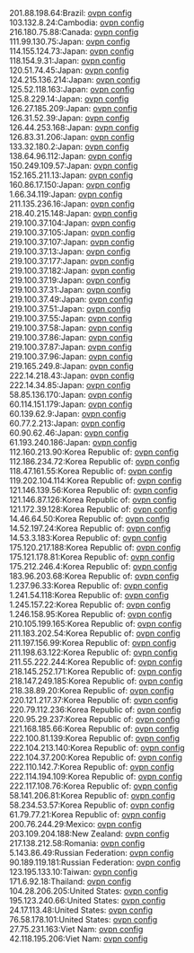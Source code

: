 201.88.198.64:Brazil: [ovpn config](vpn/201_88_198_64.ovpn)  
103.132.8.24:Cambodia: [ovpn config](vpn/103_132_8_24.ovpn)  
216.180.75.88:Canada: [ovpn config](vpn/216_180_75_88.ovpn)  
111.99.130.75:Japan: [ovpn config](vpn/111_99_130_75.ovpn)  
114.155.124.73:Japan: [ovpn config](vpn/114_155_124_73.ovpn)  
118.154.9.31:Japan: [ovpn config](vpn/118_154_9_31.ovpn)  
120.51.74.45:Japan: [ovpn config](vpn/120_51_74_45.ovpn)  
124.215.136.214:Japan: [ovpn config](vpn/124_215_136_214.ovpn)  
125.52.118.163:Japan: [ovpn config](vpn/125_52_118_163.ovpn)  
125.8.229.14:Japan: [ovpn config](vpn/125_8_229_14.ovpn)  
126.27.185.209:Japan: [ovpn config](vpn/126_27_185_209.ovpn)  
126.31.52.39:Japan: [ovpn config](vpn/126_31_52_39.ovpn)  
126.44.253.168:Japan: [ovpn config](vpn/126_44_253_168.ovpn)  
126.83.31.206:Japan: [ovpn config](vpn/126_83_31_206.ovpn)  
133.32.180.2:Japan: [ovpn config](vpn/133_32_180_2.ovpn)  
138.64.96.112:Japan: [ovpn config](vpn/138_64_96_112.ovpn)  
150.249.109.57:Japan: [ovpn config](vpn/150_249_109_57.ovpn)  
152.165.211.13:Japan: [ovpn config](vpn/152_165_211_13.ovpn)  
160.86.17.150:Japan: [ovpn config](vpn/160_86_17_150.ovpn)  
1.66.34.119:Japan: [ovpn config](vpn/1_66_34_119.ovpn)  
211.135.236.16:Japan: [ovpn config](vpn/211_135_236_16.ovpn)  
218.40.215.148:Japan: [ovpn config](vpn/218_40_215_148.ovpn)  
219.100.37.104:Japan: [ovpn config](vpn/219_100_37_104.ovpn)  
219.100.37.105:Japan: [ovpn config](vpn/219_100_37_105.ovpn)  
219.100.37.107:Japan: [ovpn config](vpn/219_100_37_107.ovpn)  
219.100.37.13:Japan: [ovpn config](vpn/219_100_37_13.ovpn)  
219.100.37.177:Japan: [ovpn config](vpn/219_100_37_177.ovpn)  
219.100.37.182:Japan: [ovpn config](vpn/219_100_37_182.ovpn)  
219.100.37.19:Japan: [ovpn config](vpn/219_100_37_19.ovpn)  
219.100.37.31:Japan: [ovpn config](vpn/219_100_37_31.ovpn)  
219.100.37.49:Japan: [ovpn config](vpn/219_100_37_49.ovpn)  
219.100.37.51:Japan: [ovpn config](vpn/219_100_37_51.ovpn)  
219.100.37.55:Japan: [ovpn config](vpn/219_100_37_55.ovpn)  
219.100.37.58:Japan: [ovpn config](vpn/219_100_37_58.ovpn)  
219.100.37.86:Japan: [ovpn config](vpn/219_100_37_86.ovpn)  
219.100.37.87:Japan: [ovpn config](vpn/219_100_37_87.ovpn)  
219.100.37.96:Japan: [ovpn config](vpn/219_100_37_96.ovpn)  
219.165.249.8:Japan: [ovpn config](vpn/219_165_249_8.ovpn)  
222.14.218.43:Japan: [ovpn config](vpn/222_14_218_43.ovpn)  
222.14.34.85:Japan: [ovpn config](vpn/222_14_34_85.ovpn)  
58.85.136.170:Japan: [ovpn config](vpn/58_85_136_170.ovpn)  
60.114.151.179:Japan: [ovpn config](vpn/60_114_151_179.ovpn)  
60.139.62.9:Japan: [ovpn config](vpn/60_139_62_9.ovpn)  
60.77.2.213:Japan: [ovpn config](vpn/60_77_2_213.ovpn)  
60.90.62.46:Japan: [ovpn config](vpn/60_90_62_46.ovpn)  
61.193.240.186:Japan: [ovpn config](vpn/61_193_240_186.ovpn)  
112.160.213.90:Korea Republic of: [ovpn config](vpn/112_160_213_90.ovpn)  
112.186.234.72:Korea Republic of: [ovpn config](vpn/112_186_234_72.ovpn)  
118.47.161.55:Korea Republic of: [ovpn config](vpn/118_47_161_55.ovpn)  
119.202.104.114:Korea Republic of: [ovpn config](vpn/119_202_104_114.ovpn)  
121.146.139.56:Korea Republic of: [ovpn config](vpn/121_146_139_56.ovpn)  
121.146.87.126:Korea Republic of: [ovpn config](vpn/121_146_87_126.ovpn)  
121.172.39.128:Korea Republic of: [ovpn config](vpn/121_172_39_128.ovpn)  
14.46.64.50:Korea Republic of: [ovpn config](vpn/14_46_64_50.ovpn)  
14.52.197.24:Korea Republic of: [ovpn config](vpn/14_52_197_24.ovpn)  
14.53.3.183:Korea Republic of: [ovpn config](vpn/14_53_3_183.ovpn)  
175.120.217.188:Korea Republic of: [ovpn config](vpn/175_120_217_188.ovpn)  
175.121.178.81:Korea Republic of: [ovpn config](vpn/175_121_178_81.ovpn)  
175.212.246.4:Korea Republic of: [ovpn config](vpn/175_212_246_4.ovpn)  
183.96.203.68:Korea Republic of: [ovpn config](vpn/183_96_203_68.ovpn)  
1.237.96.33:Korea Republic of: [ovpn config](vpn/1_237_96_33.ovpn)  
1.241.54.118:Korea Republic of: [ovpn config](vpn/1_241_54_118.ovpn)  
1.245.157.22:Korea Republic of: [ovpn config](vpn/1_245_157_22.ovpn)  
1.246.158.95:Korea Republic of: [ovpn config](vpn/1_246_158_95.ovpn)  
210.105.199.165:Korea Republic of: [ovpn config](vpn/210_105_199_165.ovpn)  
211.183.202.54:Korea Republic of: [ovpn config](vpn/211_183_202_54.ovpn)  
211.197.156.99:Korea Republic of: [ovpn config](vpn/211_197_156_99.ovpn)  
211.198.63.122:Korea Republic of: [ovpn config](vpn/211_198_63_122.ovpn)  
211.55.222.244:Korea Republic of: [ovpn config](vpn/211_55_222_244.ovpn)  
218.145.252.171:Korea Republic of: [ovpn config](vpn/218_145_252_171.ovpn)  
218.147.249.185:Korea Republic of: [ovpn config](vpn/218_147_249_185.ovpn)  
218.38.89.20:Korea Republic of: [ovpn config](vpn/218_38_89_20.ovpn)  
220.121.217.37:Korea Republic of: [ovpn config](vpn/220_121_217_37.ovpn)  
220.79.112.236:Korea Republic of: [ovpn config](vpn/220_79_112_236.ovpn)  
220.95.29.237:Korea Republic of: [ovpn config](vpn/220_95_29_237.ovpn)  
221.168.185.66:Korea Republic of: [ovpn config](vpn/221_168_185_66.ovpn)  
222.100.81.139:Korea Republic of: [ovpn config](vpn/222_100_81_139.ovpn)  
222.104.213.140:Korea Republic of: [ovpn config](vpn/222_104_213_140.ovpn)  
222.104.37.200:Korea Republic of: [ovpn config](vpn/222_104_37_200.ovpn)  
222.110.142.7:Korea Republic of: [ovpn config](vpn/222_110_142_7.ovpn)  
222.114.194.109:Korea Republic of: [ovpn config](vpn/222_114_194_109.ovpn)  
222.117.108.76:Korea Republic of: [ovpn config](vpn/222_117_108_76.ovpn)  
58.141.206.81:Korea Republic of: [ovpn config](vpn/58_141_206_81.ovpn)  
58.234.53.57:Korea Republic of: [ovpn config](vpn/58_234_53_57.ovpn)  
61.79.77.21:Korea Republic of: [ovpn config](vpn/61_79_77_21.ovpn)  
200.76.244.29:Mexico: [ovpn config](vpn/200_76_244_29.ovpn)  
203.109.204.188:New Zealand: [ovpn config](vpn/203_109_204_188.ovpn)  
217.138.212.58:Romania: [ovpn config](vpn/217_138_212_58.ovpn)  
5.143.86.49:Russian Federation: [ovpn config](vpn/5_143_86_49.ovpn)  
90.189.119.181:Russian Federation: [ovpn config](vpn/90_189_119_181.ovpn)  
123.195.133.10:Taiwan: [ovpn config](vpn/123_195_133_10.ovpn)  
171.6.92.18:Thailand: [ovpn config](vpn/171_6_92_18.ovpn)  
104.28.206.205:United States: [ovpn config](vpn/104_28_206_205.ovpn)  
195.123.240.66:United States: [ovpn config](vpn/195_123_240_66.ovpn)  
24.17.113.48:United States: [ovpn config](vpn/24_17_113_48.ovpn)  
76.58.178.101:United States: [ovpn config](vpn/76_58_178_101.ovpn)  
27.75.231.163:Viet Nam: [ovpn config](vpn/27_75_231_163.ovpn)  
42.118.195.206:Viet Nam: [ovpn config](vpn/42_118_195_206.ovpn)  
